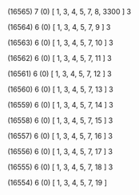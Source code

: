 (16565) 7 (0) [ 1, 3, 4, 5, 7, 8, 3300 ] 3 


(16564) 6 (0) [ 1, 3, 4, 5, 7, 9 ] 3 


(16563) 6 (0) [ 1, 3, 4, 5, 7, 10 ] 3 


(16562) 6 (0) [ 1, 3, 4, 5, 7, 11 ] 3 


(16561) 6 (0) [ 1, 3, 4, 5, 7, 12 ] 3 


(16560) 6 (0) [ 1, 3, 4, 5, 7, 13 ] 3 


(16559) 6 (0) [ 1, 3, 4, 5, 7, 14 ] 3 


(16558) 6 (0) [ 1, 3, 4, 5, 7, 15 ] 3 


(16557) 6 (0) [ 1, 3, 4, 5, 7, 16 ] 3 


(16556) 6 (0) [ 1, 3, 4, 5, 7, 17 ] 3 


(16555) 6 (0) [ 1, 3, 4, 5, 7, 18 ] 3 


(16554) 6 (0) [ 1, 3, 4, 5, 7, 19 ]  

